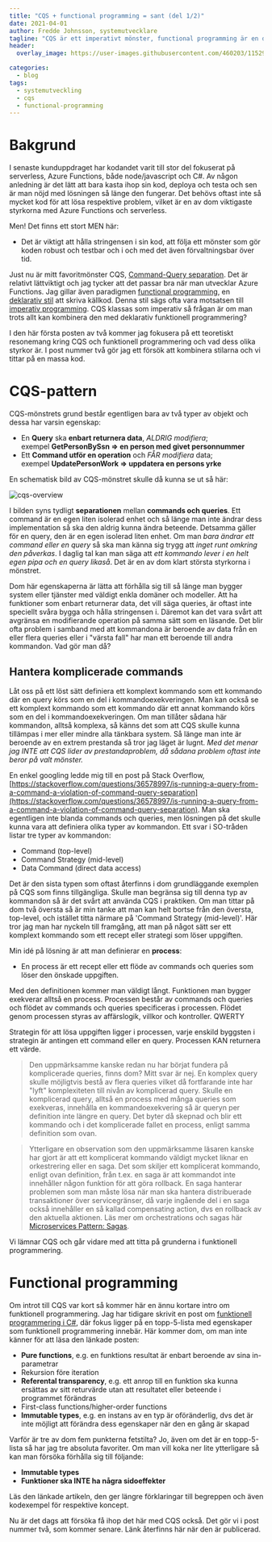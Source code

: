 ```yaml
---
title: "CQS + functional programming = sant (del 1/2)"
date: 2021-04-01
author: Fredde Johnsson, systemutvecklare
tagline: "CQS är ett imperativt mönster, functional programming är en deklarativ paradigm, kan man ändå kombinera dom?"
header:
  overlay_image: https://user-images.githubusercontent.com/460203/115292819-c3d97580-a156-11eb-972c-d0dad4361b75.jpg

categories:
  - blog
tags:
  - systemutveckling
  - cqs
  - functional-programming
---
```

# Bakgrund
I senaste kunduppdraget har kodandet varit till stor del fokuserat på serverless, Azure Functions, både node/javascript och C#. Av någon anledning är det lätt att bara kasta ihop sin kod, deploya och testa och sen är man nöjd med lösningen så länge den fungerar. Det behövs oftast inte så mycket kod för att lösa respektive problem, vilket är en av dom viktigaste styrkorna med Azure Functions och serverless. 

Men! Det finns ett stort MEN här: 
- Det är viktigt att hålla stringensen i sin kod, att följa ett mönster som gör koden robust och testbar och i och med det även förvaltningsbar över tid. 

Just nu är mitt favoritmönster CQS, [Command-Query separation](https://en.wikipedia.org/wiki/Command%E2%80%93query_separation). Det är relativt lättviktigt och jag tycker att det passar bra när man utvecklar Azure Functions. Jag gillar även paradigmen [functional programming](https://en.wikipedia.org/wiki/Functional_programming), en [deklarativ stil](https://en.wikipedia.org/wiki/Declarative_programming) att skriva källkod. Denna stil sägs ofta vara motsatsen till [imperativ programming](https://en.wikipedia.org/wiki/Imperative_programming). CQS klassas som imperativ så frågan är om man trots allt kan kombinera den med deklarativ funktionell programmering? 

I den här första posten av två kommer jag fokusera på ett teoretiskt resonemang kring CQS och funktionell programmering och vad dess olika styrkor är. I post nummer två gör jag ett försök att kombinera stilarna och vi tittar på en massa kod.

# CQS-pattern
CQS-mönstrets grund består egentligen bara av två typer av objekt och dessa har varsin egenskap:
- En **Query** ska **enbart returnera data**, *ALDRIG modifiera*; <br>exempel **GetPersonBySsn => en person med givet personnummer**
- Ett **Command utför en operation** och *FÅR modifiera* data; <br>exempel **UpdatePersonWork => uppdatera en persons yrke**

En schematisk bild av CQS-mönstret skulle då kunna se ut så här:

![cqs-overview](https://user-images.githubusercontent.com/460203/115136703-dbfba880-a021-11eb-9ed4-e29a0ebacfcb.png)

I bilden syns tydligt **separationen** mellan **commands och queries**. Ett command är en egen liten isolerad enhet och så länge man inte ändrar dess implementation så ska den aldrig kunna ändra beteende. Detsamma gäller för en query, den är en egen isolerad liten enhet. Om man *bara ändrar ett command eller en query* så ska man känna sig trygg att *inget runt omkring den påverkas*. I daglig tal kan man säga att *ett kommando lever i en helt egen pipa och en query likaså*. Det är en av dom klart största styrkorna i mönstret.

Dom här egenskaperna är lätta att förhålla sig till så länge man bygger system eller tjänster med väldigt enkla domäner och modeller. Att ha funktioner som enbart returnerar data, det vill säga queries, är oftast inte speciellt svåra bygga och hålla stringensen i. Däremot kan det vara svårt att avgränsa en modifierande operation på samma sätt som en läsande. Det blir ofta problem i samband med att kommandona är beroende av data från en eller flera queries eller i "värsta fall" har man ett beroende till andra kommandon. Vad gör man då? 

## Hantera komplicerade commands
Låt oss på ett löst sätt definiera ett komplext kommando som ett kommando där en query körs som en del i kommandoexekveringen. Man kan också se ett komplext kommando som ett kommando där ett annat kommando körs som en del i kommandoexekveringen. Om man tillåter sådana här kommandon, alltså komplexa, så känns det som att CQS skulle kunna tillämpas i mer eller mindre alla tänkbara system. Så länge man inte är beroende av en extrem prestanda så tror jag läget är lugnt. *Med det menar jag INTE att CQS lider av prestandaproblem, då sådana problem oftast inte beror på valt mönster.*

En enkel googling ledde mig till en post på Stack Overflow, [https://stackoverflow.com/questions/36578997/is-running-a-query-from-a-command-a-violation-of-command-query-separation](https://stackoverflow.com/questions/36578997/is-running-a-query-from-a-command-a-violation-of-command-query-separation). Man ska egentligen inte blanda commands och queries, men lösningen på det skulle kunna vara att definiera olika typer av kommandon. Ett svar i SO-tråden listar tre typer av kommandon:
- Command (top-level)
- Command Strategy (mid-level)
- Data Command (direct data access)

Det är den sista typen som oftast återfinns i dom grundläggande exemplen på CQS som finns tillgängliga. Skulle man begränsa sig till denna typ av kommandon så är det svårt att använda CQS i praktiken. Om man tittar på dom två översta så är min tanke att man kan helt bortse från den översta, top-level, och istället titta närmare på 'Command Strategy (mid-level)'. Här tror jag man har nyckeln till framgång, att man på något sätt ser ett komplext kommando som ett recept eller strategi som löser uppgiften. 

Min idé på lösning är att man definierar en **process**:
- En process är ett recept eller ett flöde av commands och queries som löser den önskade uppgiften.

Med den definitionen kommer man väldigt långt. Funktionen man bygger exekverar alltså en process. Processen består av commands och queries och flödet av commands och queries specificeras i processen. Flödet genom processen styras av affärslogik, villkor och kontroller. QWERTY 
 
Strategin för att lösa uppgiften ligger i processen, varje enskild byggsten i strategin är antingen ett command eller en query. Processen KAN returnera ett värde.

> Den uppmärksamme kanske redan nu har börjat fundera på komplicerade queries, finns dom? Mitt svar är nej. En komplex query skulle möjligtvis bestå av flera queries vilket då fortfarande inte har "lyft" komplexiteten till nivån av komplicerad query. Skulle en komplicerad query, alltså en process med många queries som exekveras, innehålla en kommandoexekvering så är queryn per definition inte längre en query. Det byter då skepnad och blir ett kommando och i det komplicerade fallet en process, enligt samma definition som ovan.

> Ytterligare en observation som den uppmärksamme läsaren kanske har gjort är att ett komplicerat kommando väldigt mycket liknar en orkestrering eller en saga. Det som skiljer ett komplicerat kommando, enligt ovan definition, från t.ex. en saga är att kommandot inte innehåller någon funktion för att göra rollback. En saga hanterar problemen som man måste lösa när man ska hantera distribuerade transaktioner över servicegränser, då varje ingående del i en saga också innehåller en så kallad compensating action, dvs en rollback av den aktuella aktionen. Läs mer om orchestrations och sagas här [Microservices Pattern: Sagas](https://microservices.io/patterns/data/saga.html).

Vi lämnar CQS och går vidare med att titta på grunderna i funktionell programmering.

# Functional programming
Om introt till CQS var kort så kommer här en ännu kortare intro om funktionell programmering. Jag har tidigare skrivit en post om [funktionell programmering i C#](http://blog.headlight.se/funktionell-programmering-med-csharp/), där fokus ligger på en topp-5-lista med egenskaper som funktionell programmering innebär. Här kommer dom, om man inte känner för att läsa den länkade posten:
- **Pure functions**, e.g. en funktions resultat är enbart beroende av sina in-parametrar
- Rekursion före iteration
- **Referental transparency**, e.g. ett anrop till en funktion ska kunna ersättas av sitt returvärde utan att resultatet eller beteende i programmet förändras
- First-class functions/higher-order functions
- **Immutable types**, e.g. en instans av en typ är oföränderlig, dvs det är inte möjligt att förändra dess egenskaper när den en gång är skapad

Varför är tre av dom fem punkterna fetstilta? Jo, även om det är en topp-5-lista så har jag tre absoluta favoriter. Om man vill koka ner lite ytterligare så kan man försöka förhålla sig till följande:
- **Immutable types**
- **Funktioner ska INTE ha några sidoeffekter**

Läs den länkade artikeln, den ger längre förklaringar till begreppen och även kodexempel för respektive koncept.

Nu är det dags att försöka få ihop det här med CQS också. Det gör vi i post nummer två, som kommer senare. Länk återfinns här när den är publicerad.
